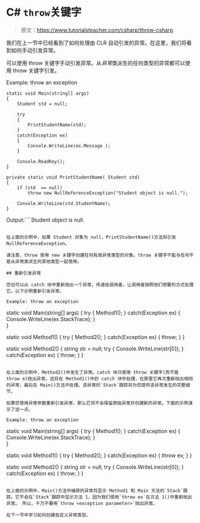 # C# `throw`关键字

> 原文：<https://www.tutorialsteacher.com/csharp/throw-csharp>

我们在上一节中已经看到了如何处理由 CLR 自动引发的异常。在这里，我们将看到如何手动引发异常。

可以使用 throw 关键字手动引发异常。从*异常*类派生的任何类型的异常都可以使用 throw 关键字引发。

Example: throw an exception

```
static void Main(string[] args)
{
    Student std = null;

    try
    {
        PrintStudentName(std);
    }
    catch(Exception ex)
    {
        Console.WriteLine(ex.Message );
    }                      

    Console.ReadKey();
}

private static void PrintStudentName( Student std)
{
    if (std  == null)
        throw new NullReferenceException("Student object is null.");

    Console.WriteLine(std.StudentName);
} 
```

Output:```
Student object is null.
```

在上面的示例中，如果 Student 对象为 null，PrintStudentName()方法将引发 NullReferenceException。

请注意，throw 使用 new 关键字创建任何有效异常类型的对象。throw 关键字不能与任何不是从异常类派生的其他类型一起使用。

## 重新引发异常

您也可以从 catch 块中重新抛出一个异常，传递给调用者，让调用者按照他们想要的方式处理它。以下示例重新引发异常。

Example: throw an exception

```
static void Main(string[] args)
{
    try
    {
        Method1();
    }
    catch(Exception ex)
    {
        Console.WriteLine(ex.StackTrace);
    }                      
}

static void Method1()
{
    try
    {
        Method2();
    }
    catch(Exception ex)
    {
        throw;
    } 
}

static void Method2()
{
    string str = null;
    try
    {
        Console.WriteLine(str[0]);
    }
    catch(Exception ex)
    {
        throw;
    } 
} 
```

在上面的示例中，Method2()中发生了异常。catch 块只使用 throw 关键字(而不是 throw e)抛出异常。这将在 Method1()中的 catch 块中处理，在那里它再次重新抛出相同的异常，最后在 Main()方法中处理。该异常的`Stack`跟踪将为您提供该异常发生的完整细节。

如果您使用异常参数重新引发异常，那么它将不会保留原始异常并创建新的异常。下面的示例演示了这一点。

Example: throw an exception

```
static void Main(string[] args)
{
    try
    {
        Method1();
    }
    catch(Exception ex)
    {
        Console.WriteLine(ex.StackTrace);
    }                      
}

static void Method1()
{
    try
    {
        Method2();
    }
    catch(Exception ex)
    {
        throw ex;
    } 
}

static void Method2()
{
    string str = null;
    try
    {
        Console.WriteLine(str[0]);
    }
    catch(Exception ex)
    {
        throw;
    } 
} 
```

在上面的示例中，Main()方法中捕获的异常将显示 Method1 和 Main 方法的`Stack`跟踪。它不会在`Stack`跟踪中显示方法 1，因为我们使用`throw ex`在方法 1()中重新抛出异常。 所以，千万不要用`throw <exception parameter>`抛出异常。

在下一节中学习如何创建自定义异常类型。